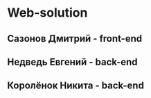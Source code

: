 # Web-solution
## Сазонов Дмитрий - front-end
## Недведь Евгений - back-end
## Королёнок Никита - back-end
